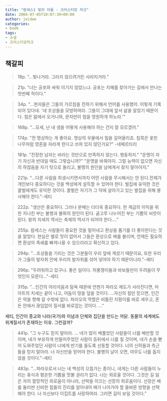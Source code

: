 ```yaml
---
title: "람세스1 빛의 아들 - 크리스티앙 자크"
date: 2004-07-05T10:07:39+09:00
author: jeidee
categories:
- book
tags:
- 소설
- 크리스티앙자크
---
```


## 책갈피

>18p.
"...빛나거라. 그러지 않으려거든 사라지거라."

>21p.
"너는 공포와 싸워 이기지 않았느냐. 공포는 지혜를 찾아가는 길에서 만나는 첫번째 적이다."


>34p.
"...현자들은 그들의 가르침을 전하기 위해서 언어를 사용했어. 이렇게 기록되어 있다네. '네 조상들을 모방하여라. 그들이 그대에 앞서 삶을 알았기 때문이다. 힘은 앎에서 오거니와, 문자만이 힘을 영원하게 하노라.'"


>168p.
"...모세, 난 내 생을 어떻게 사용해야 하는 건지 잘 모르겠어."


>174p.
"전 명상하는 게 좋아요. 명상의 우물에서 힘을 길어올리죠. 침묵은 꽃핀 나무처럼 영혼을 자라게 한다고 쓰여 있지 않던가요?" -네페르타리

>181p.
"진정한 남자는 바라는 것만으로 만족하지 않는다. 행동하지."
"운명이 자기 자신과 반대일 때도 그렇습니까?"
"운명을 바꿔야지. 그럴 능력이 없으면 자신의 하찮음을 자기 탓으로 돌리고, 불행의 원인을 남에게서 찾지 말아야지."

>221p.
"...다른 사람을 희생시키면서까지 어떤 사람을 무시해서는 안 된다.전체가 개인보다 중요하다는 것을 백성에게 설득할 수 있어야 한다. 벌집에 유익한 것은 꿀벌에게도 유익한 것이다. 꿀벌은 자기가 그 덕에 살아가고 있는 벌집을 위해 봉사해야 한다."-세티

>222p.
"생산은 중요하다. 그러나 분배는 더더욱 중요하다. 한 계급의 이익을 위한 지나친 부는 불행과 불화의 원인이 된다. 골고루 나누어진 부는 기쁨의 씨앗이 된다. 왕의 치세의 역사는 축제의 역사가 되어야 한다...."


>255p.
람세스는 사람들이 중요한 것을 밀어내고 환상을 품기를 더 좋아한다는 것을 알았다. 현실은 별로 맛이 없어서 그들은 환상으로 배를 불리며, 언제든 필요하면 환상의 족쇄를 빠져나올 수 있으리라고 확신하고 있다.



>294p.
"...조상들을 기리는 것은 그분들이 우리 앞에 계셨기 때문이요, 또한 우리가 그들의 발자취 안에 우리의 발자취를 섞어 넣어야 하기 때문이니라."-세티


>296p.
"두려워하고 있구나. 좋은 일이다. 허풍쟁이들과 바보들만이 두려움이 무엇인지 모른다..."-세티

>315p.
"...인간의 어리석음과 탐욕 때문에 언젠가 파라오 제도가 사라진다면, 마아트의 치세는 끝이 나고, 어둠이 땅을 덮을 것이다. ...자신의 힘만 믿으면, 인간은 악을 향해 갈 수밖에 없다. 파라오의 역할은 비틀린 지팡이를 바로 세우고, 혼돈 안에서 끊임없이 질서를 바로잡는 것이다. ..."


세티, 인간이 종교와 나라(국가)와 이념과 단체와 집단을 만드는 까닭. 동물의 세계에도 위계질서가 존재하는 이유. 그런걸까?


>441p.
"그 누구도 믿지 말아라. ... 네가 많이 베풀었던 사람들이 너를 배반할 것이며, 네가 부유하게 만들어주었던 사람이 등뒤에서 너를 칠 것이며, 네가 손을 뻗어 도와주었던 사람이 너에게 반기를 들도록 선동할 것이다. 너의 신하들과 측근들을 믿지 말아라. 너 자신만을 믿어야 한다. 불행의 날이 오면, 아무도 너를 돕지 않을 것이다."-세티


>483p.
"...파라오로서 너는 네 백성의 으뜸가는 종이니, 네게는 다른 사람들이 누리는 휴식과 평온한 기쁨을 맛볼 권리가 없다. 너는 외로울 것이다. 그것은 길 잃은 자의 절망적인 외로움이 아니라, 선박을 이끄는 선장의 외로움이다. 선장은 배를 둘러싼 신비한 힘들의 진리를 알아내어 배가 나아가야 할 올바른 방향을 선택해야 한다. 너 자신보다 이집트를 사랑하여라. 그러면 길이 보일 것이다."
